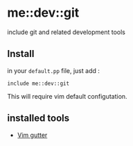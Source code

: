 # me::dev::git

include git and related development tools

## Install

in your `default.pp` file, just add :

``` puppet
include me::dev::git
```

This will require vim default configutation.

## installed tools

* [Vim gutter](https://github.com/airblade/vim-gitgutter)

